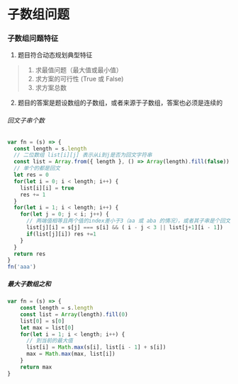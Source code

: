 # 子数组问题

### 子数组问题特征
1. 题目符合动态规划典型特征
> 1. 求最值问题（最大值或最小值）
> 2. 求方案的可行性 (True 或 False)
> 3. 求方案总数
2. 题目的答案是题设数组的子数组，或者来源于子数组，答案也必须是连续的

###### 回文子串个数

```typescript
var fn = (s) => {
  const length = s.length
  // 二位数组 list[i][j] 表示从i到j是否为回文字符串
  const list = Array.from({ length }, () => Array(length).fill(false))
  // 单个的都是回文
  let res = 0
  for(let i = 0; i < length; i++) {
    list[i][i] = true
    res += 1
  }
  for(let i = 1; i < length; i++) {
    for(let j = 0; j < i; j++) {
      // 两端值相等且两个值的index差小于3（aa 或 aba 的情况），或者其子串是个回文串
      list[j][i] = s[j] === s[i] && ( i - j < 3 || list[j+1][i - 1])
      if(list[j][i]) res +=1
    }
  }
  return res
}
fn('aaa')
```
##### 最大子数组之和
```typescript
var fn = (s) => {
    const length = s.length
    const list = Array(length).fill(0)
    list[0] = s[0]
    let max = list[0]
    for(let i = 1; i < length; i++) {
      // 到当前的最大值
      list[i] = Math.max(s[i], list[i - 1] + s[i])
      max = Math.max(max, list[i])
    }
    return max
}
```
